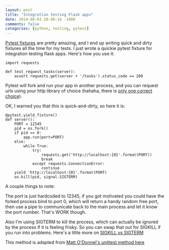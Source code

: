```yaml
---
layout: post
title: "Integration testing Flask apps"
date: 2014-08-03 10:40:14 -1000
comments: false
categories: [python, testing, pytest]
---
```

[Pytest fixtures](http://pytest.org/latest/fixture.html) are pretty amazing, and I end up writing quick and dirty fixtures all the time for my tests.  I just wrote a quickie pytest fixture for integration testing flask apps.  Here's how you use it:

```
import requests

def test_request_tasks(server):
    assert requests.get(server + '/tasks').status_code == 200
```

Pytest will fork and run your app in another process, and you can request urls using your http library of choice (hahaha, there is [only one correct choice](http://docs.python-requests.org/en/latest/)).

OK, I warned you that this is quick-and-dirty, so here it is:

```
@pytest.yield_fixture()
def server():
    PORT = 12345
    pid = os.fork()
    if pid == 0:
        app.run(port=PORT)
    else:
        while True:
            try:
                requests.get('http://localhost:{0}'.format(PORT))
                break
            except requests.ConnectionError:
                continue
    yield 'http://localhost:{0}'.format(PORT)
    os.kill(pid, signal.SIGTERM)
```

A couple things to note:

The port is just hardcoded to 12345, if you got motivated you could have the forked process bind to port 0, which will return a handy random free port, then use a pipe to communicate back to the main process and let it know the port number.  That's WORK though.

Also I'm using  SIGTERM to kill the process, which can actually be ignored by the process if it is feeling frisky.  So you can swap that out for SIGKILL if you run into problems.  Here's a little more on [SIGKILL vs SIGTERM](http://major.io/2010/03/18/sigterm-vs-sigkill/)

This method is adapted from [Matt O'Donnel's unittest method here](http://www.mavenrd.com/blog/integration-testing-in-flask-1/)

